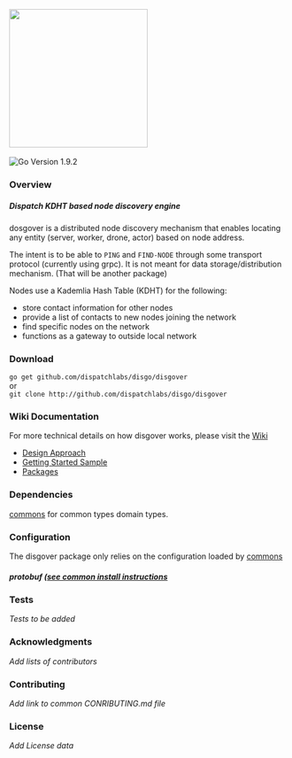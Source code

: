 <img src="https://dispatchlabs.io/wp-content/themes/ccprototypev5/images/dispatchlabs-logo.png" width="250">
&nbsp;

![Go Version 1.9.2](http://b.repl.ca/v1/Go_Version-1.9.2-brightgreen.png)

<a name="overview"></a>
### Overview

##### Dispatch KDHT based node discovery engine
dosgover is a distributed node discovery mechanism that enables locating any 
entity (server, worker, drone, actor) based on node address.

The intent is to be able to `PING` and `FIND-NODE` through some transport protocol (currently using grpc). It is not meant for data storage/distribution mechanism. (That will be another package)

Nodes use a Kademlia Hash Table (KDHT) for the following:

 - store contact information for other nodes
 - provide a list of contacts to new nodes joining the network
 - find specific nodes on the network
 - functions as a gateway to outside local network


### Download

`go get github.com/dispatchlabs/disgo/disgover`  
or  
`git clone http://github.com/dispatchlabs/disgo/disgover`


<a name="wiki"></a>
### Wiki Documentation
For more technical details on how disgover works, please visit the [Wiki](https://github.com/dispatchlabs/disgo/disgover/wiki)
 - [Design Approach](https://github.com/dispatchlabs/disgo/disgover/wiki#design)
 - [Getting Started Sample](https://github.com/dispatchlabs/disgo/disgover/wiki#sample)
 - [Packages](https://github.com/dispatchlabs/disgo/disgover/wiki#packages)
 
<a name="dependencies"></a>
### Dependencies

[commons](https://github.com/dispatchlabs/disgo/commons) for common types domain types.

<a name="configuration"></a>
### Configuration
The disgover package only relies on the configuration loaded by [commons](https://github.com/dispatchlabs/disgo/commons) 

<a name="protobuf"></a>
##### protobuf ([see common install instructions](https://github.com/dispatchlabs/disgo/wiki#protoc)


<a name="tests"></a>
### Tests
*Tests to be added*

<a name="acknowledgments"></a>
### Acknowledgments
*Add lists of contributors*

<a name="contributing"></a>
### Contributing
*Add link to common CONRIBUTING.md file*

<a name="license"></a>
### License
*Add License data*

